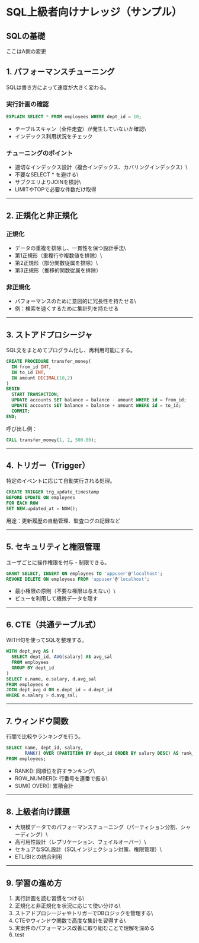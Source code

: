 # SQL上級者向けナレッジ（サンプル）
## SQLの基礎
ここはA側の変更
## 1. パフォーマンスチューニング

SQLは書き方によって速度が大きく変わる。

### 実行計画の確認

``` sql
EXPLAIN SELECT * FROM employees WHERE dept_id = 10;
```

-   テーブルスキャン（全件走査）が発生していないか確認\
-   インデックス利用状況をチェック

### チューニングのポイント

-   適切なインデックス設計（複合インデックス、カバリングインデックス）\
-   不要なSELECT \* を避ける\
-   サブクエリよりJOINを検討\
-   LIMITやTOPで必要な件数だけ取得

------------------------------------------------------------------------

## 2. 正規化と非正規化

### 正規化

-   データの重複を排除し、一貫性を保つ設計手法\
-   第1正規形（重複行や複数値を排除）\
-   第2正規形（部分関数従属を排除）\
-   第3正規形（推移的関数従属を排除）

### 非正規化

-   パフォーマンスのために意図的に冗長性を持たせる\
-   例：検索を速くするために集計列を持たせる

------------------------------------------------------------------------

## 3. ストアドプロシージャ

SQL文をまとめてプログラム化し、再利用可能にする。

``` sql
CREATE PROCEDURE transfer_money(
  IN from_id INT,
  IN to_id INT,
  IN amount DECIMAL(10,2)
)
BEGIN
  START TRANSACTION;
  UPDATE accounts SET balance = balance - amount WHERE id = from_id;
  UPDATE accounts SET balance = balance + amount WHERE id = to_id;
  COMMIT;
END;
```

呼び出し例：

``` sql
CALL transfer_money(1, 2, 500.00);
```

------------------------------------------------------------------------

## 4. トリガー（Trigger）

特定のイベントに応じて自動実行される処理。

``` sql
CREATE TRIGGER trg_update_timestamp
BEFORE UPDATE ON employees
FOR EACH ROW
SET NEW.updated_at = NOW();
```

用途：更新履歴の自動管理、監査ログの記録など

------------------------------------------------------------------------

## 5. セキュリティと権限管理

ユーザごとに操作権限を付与・制限できる。

``` sql
GRANT SELECT, INSERT ON employees TO 'appuser'@'localhost';
REVOKE DELETE ON employees FROM 'appuser'@'localhost';
```

-   最小権限の原則（不要な権限は与えない）\
-   ビューを利用して機微データを隠す

------------------------------------------------------------------------

## 6. CTE（共通テーブル式）

WITH句を使ってSQLを整理する。

``` sql
WITH dept_avg AS (
  SELECT dept_id, AVG(salary) AS avg_sal
  FROM employees
  GROUP BY dept_id
)
SELECT e.name, e.salary, d.avg_sal
FROM employees e
JOIN dept_avg d ON e.dept_id = d.dept_id
WHERE e.salary > d.avg_sal;
```

------------------------------------------------------------------------

## 7. ウィンドウ関数

行間で比較やランキングを行う。

``` sql
SELECT name, dept_id, salary,
       RANK() OVER (PARTITION BY dept_id ORDER BY salary DESC) AS rank_in_dept
FROM employees;
```

-   RANK(): 同順位を許すランキング\
-   ROW_NUMBER(): 行番号を連番で振る\
-   SUM() OVER(): 累積合計

------------------------------------------------------------------------

## 8. 上級者向け課題

-   大規模データでのパフォーマンスチューニング（パーティション分割、シャーディング）\
-   高可用性設計（レプリケーション、フェイルオーバー）\
-   セキュアなSQL設計（SQLインジェクション対策、権限管理）\
-   ETL/BIとの統合利用

------------------------------------------------------------------------

## 9. 学習の進め方

1.  実行計画を読む習慣をつける\
2.  正規化と非正規化を状況に応じて使い分ける\
3.  ストアドプロシージャやトリガーでDBロジックを管理する\
4.  CTEやウィンドウ関数で高度な集計を習得する\
5.  実案件のパフォーマンス改善に取り組むことで理解を深める
6. test